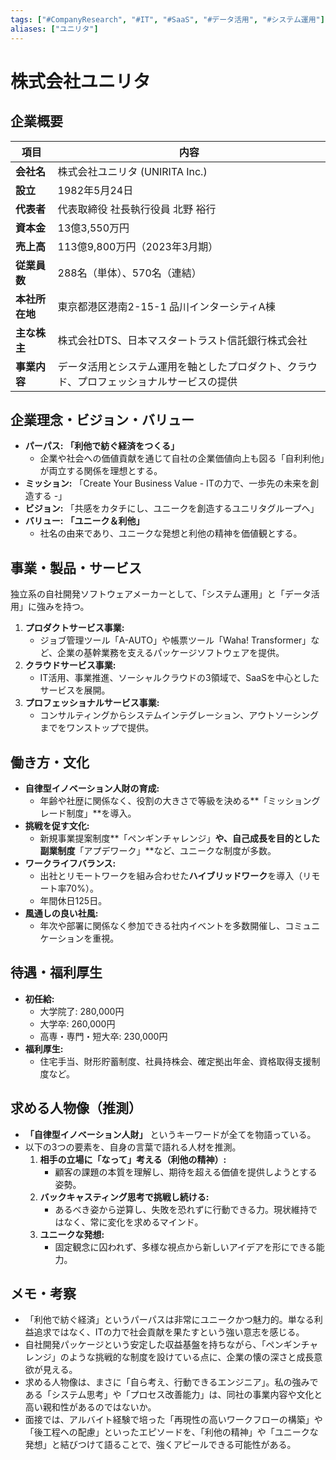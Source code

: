 ```yaml
---
tags: ["#CompanyResearch", "#IT", "#SaaS", "#データ活用", "#システム運用"]
aliases: ["ユニリタ"]
---
```


# 株式会社ユニリタ

## 企業概要
| 項目 | 内容 |
| --- | --- |
| **会社名** | 株式会社ユニリタ (UNIRITA Inc.) |
| **設立** | 1982年5月24日 |
| **代表者** | 代表取締役 社長執行役員 北野 裕行 |
| **資本金** | 13億3,550万円 |
| **売上高** | 113億9,800万円（2023年3月期） |
| **従業員数** | 288名（単体）、570名（連結） |
| **本社所在地** | 東京都港区港南2-15-1 品川インターシティA棟 |
| **主な株主** | 株式会社DTS、日本マスタートラスト信託銀行株式会社 |
| **事業内容** | データ活用とシステム運用を軸としたプロダクト、クラウド、プロフェッショナルサービスの提供 |

## 企業理念・ビジョン・バリュー
- **パーパス:** **「利他で紡ぐ経済をつくる」**
    - 企業や社会への価値貢献を通じて自社の企業価値向上も図る「自利利他」が両立する関係を理想とする。
- **ミッション:** 「Create Your Business Value - ITの力で、一歩先の未来を創造する -」
- **ビジョン:** 「共感をカタチにし、ユニークを創造するユニリタグループへ」
- **バリュー:** **「ユニーク＆利他」**
    - 社名の由来であり、ユニークな発想と利他の精神を価値観とする。

## 事業・製品・サービス
独立系の自社開発ソフトウェアメーカーとして、「システム運用」と「データ活用」に強みを持つ。
1.  **プロダクトサービス事業:**
    - ジョブ管理ツール「A-AUTO」や帳票ツール「Waha! Transformer」など、企業の基幹業務を支えるパッケージソフトウェアを提供。
2.  **クラウドサービス事業:**
    - IT活用、事業推進、ソーシャルクラウドの3領域で、SaaSを中心としたサービスを展開。
3.  **プロフェッショナルサービス事業:**
    - コンサルティングからシステムインテグレーション、アウトソーシングまでをワンストップで提供。

## 働き方・文化
- **自律型イノベーション人財の育成:**
    - 年齢や社歴に関係なく、役割の大きさで等級を決める**「ミッショングレード制度」**を導入。
- **挑戦を促す文化:**
    - 新規事業提案制度**「ペンギンチャレンジ」**や、自己成長を目的とした副業制度**「アプデワーク」**など、ユニークな制度が多数。
- **ワークライフバランス:**
    - 出社とリモートワークを組み合わせた**ハイブリッドワーク**を導入（リモート率70%）。
    - 年間休日125日。
- **風通しの良い社風:**
    - 年次や部署に関係なく参加できる社内イベントを多数開催し、コミュニケーションを重視。

## 待遇・福利厚生
- **初任給:**
    - 大学院了: 280,000円
    - 大学卒: 260,000円
    - 高専・専門・短大卒: 230,000円
- **福利厚生:**
    - 住宅手当、財形貯蓄制度、社員持株会、確定拠出年金、資格取得支援制度など。

## 求める人物像（推測）
- **「自律型イノベーション人財」** というキーワードが全てを物語っている。
- 以下の3つの要素を、自身の言葉で語れる人材を推測。
    1.  **相手の立場に「なって」考える（利他の精神）:**
        - 顧客の課題の本質を理解し、期待を超える価値を提供しようとする姿勢。
    2.  **バックキャスティング思考で挑戦し続ける:**
        - あるべき姿から逆算し、失敗を恐れずに行動できる力。現状維持ではなく、常に変化を求めるマインド。
    3.  **ユニークな発想:**
        - 固定観念に囚われず、多様な視点から新しいアイデアを形にできる能力。

## メモ・考察
- 「利他で紡ぐ経済」というパーパスは非常にユニークかつ魅力的。単なる利益追求ではなく、ITの力で社会貢献を果たすという強い意志を感じる。
- 自社開発パッケージという安定した収益基盤を持ちながら、「ペンギンチャレンジ」のような挑戦的な制度を設けている点に、企業の懐の深さと成長意欲が見える。
- 求める人物像は、まさに「自ら考え、行動できるエンジニア」。私の強みである「システム思考」や「プロセス改善能力」は、同社の事業内容や文化と高い親和性があるのではないか。
- 面接では、アルバイト経験で培った「再現性の高いワークフローの構築」や「後工程への配慮」といったエピソードを、「利他の精神」や「ユニークな発想」と結びつけて語ることで、強くアピールできる可能性がある。
